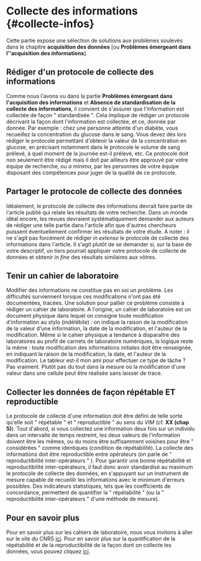 # Collecte des informations {#collecte-infos}

Cette partie expose une sélection de solutions aux problèmes soulevés
dans le chapitre **acquisition des données** [ou **Problèmes émergeant dans
l’'acquisition des informations**].

## Rédiger d'un protocole de collecte des informations

Comme nous l'avons vu dans la partie **Problèmes émergeant dans l'acquisition
des informations** et **Absence de standardisation de la collecte des
informations**, il convient de s'assurer que l'information est collectée de
façon " standardisée ". Cela implique de rédiger un protocole
décrivant la façon dont l'information est collectée, et ce, donnée par
donnée. Par exemple : chez une personne atteinte d'un
diabète, vous recueillez la concentration du glucose dans le sang. Vous devez dès lors rédiger le
protocole permettant d'obtenir la valeur de la concentration en glucose,
en précisant notamment dans le protocole le volume de sang prélevé, à quel
moment de la journée est-il prélevé, etc. Ce protocole doit non seulement être
rédigé mais il doit par ailleurs être approuvé par votre équipe de recherche,
ou *a minima*, par les personnes de votre équipe disposant des compétences pour juger de la
qualité de ce protocole.

## Partager le protocole de collecte des données

Idéalement, le protocole de collecte des informations 
devrait faire partie de l'article publié qui relate les résultats de votre recherche. 
Dans un monde idéal encore, les revues devraient
systématiquement demander aux auteurs de rédiger une telle partie dans l'article
afin que d'autres chercheurs puissent éventuellement confirmer les résultats de
votre étude. A noter : il ne s'agit pas forcément
de rédiger *in extenso* le protocole de collecte des informations
dans l'article. Il s'agit plutôt de se demander si, sur la base de votre descriptif, un tiers pourrait appliquer votre protocole de collecte de données et obtenir *in fine*  des résultats similaires aux vôtres. 

## Tenir un cahier de laboratoire

Modifier des informations ne constitue pas en soi un problème. Les difficultés surviennent lorsque ces modifications n'ont pas été documentées, tracées. 
Une solution pour pallier ce problème consiste à rédiger un cahier de laboratoire. A l'origine, un cahier de laboratoire est un document physique dans lequel on consigne toute modification d'information au stylo (indélébile) : on indique
la raison de la modification de la valeur d'une information, la date de la
modification, et l'auteur de la modification. Même si le cahier physique a
tendance à disparaître des laboratoires au profit de carnets de laboratoire
numériques, la logique reste la même : toute modification des informations
initiales doit être renseignée, en indiquant la raison de la modification, la
date, et l'auteur de la modification. 
Le tableur est-il mon ami pour effectuer ce type de tâche ? Pas vraiment. Plutôt pas du tout dans la mesure où la modification d'une valeur dans une cellule peut être réalisée sans laisser de trace.

## Collecter les données de façon répétable ET reproductible

Le protocole de collecte d'une information doit être défini de telle sorte
qu'elle soit " répétable " et " reproductible " au sens du *VIM* (cf. **XX (chap
5)**). 
Tout d'abord, si vous collectez une information deux
fois sur un individu dans un intervalle de temps restreint, les deux valeurs de
l'information doivent être les mêmes, ou du moins être suffisamment voisines
pour être " considérées " comme identiques (condition de répétabilité). La
collecte des informations doit être reproductible entre opérateurs (on parle de
" reproductibilité inter-opérateurs " ). Pour garantir une bonne répétabilité et
reproductibilité inter-opérateurs, il faut donc avoir standardisé au maximum le
protocole de collecte des données, en s'appuyant sur un instrument de mesure capable de recueillir les informations avec le minimum d'erreurs possibles. Des indicateurs statistiques, tels que les coefficients de concordance, permettent de quantifier la " répétabilité " (ou la " reproductibilité inter-opérateurs " d'une méthode de mesure).

## Pour en savoir plus

Pour en savoir plus sur les cahiers de laboratoire, nous vous invitons à aller sur le site du CNRS [ici](http://www.cnrs.fr/infoslabos/cahier-laboratoire/).
Pour en savoir plus sur la quantification de la répétabilité et de la reproductibilité de la façon dont on collecte les données, vous pouvez cliquez [ici](https://loicdesquilbet.wixsite.com/biostat-epidemio/documents).
